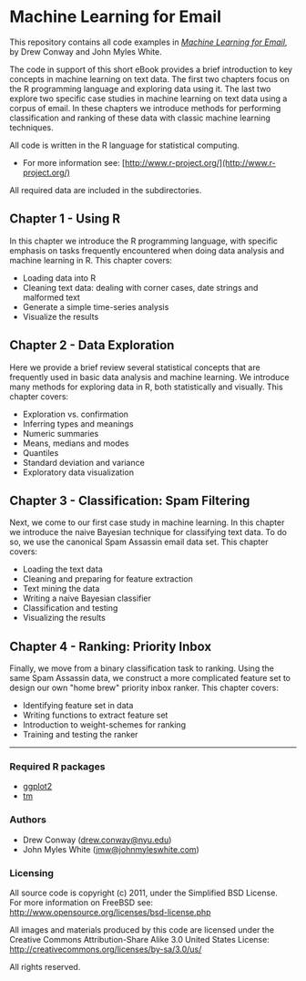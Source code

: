 # Machine Learning for Email #

This repository contains all code examples in [*Machine Learning for Email*](http://shop.oreilly.com/product/0636920022350.do), by Drew Conway and John Myles White.

The code in support of this short eBook provides a brief introduction to key concepts in machine learning on text data.  The first two chapters focus on the R programming language and exploring data using it.  The last two explore two specific case studies in machine learning on text data using a corpus of email.  In these chapters we introduce methods for performing classification and ranking of these data with classic machine learning techniques.

All code is written in the R language for statistical computing.

 - For more information see: [http://www.r-project.org/](http://www.r-project.org/)
 
All required data are included in the subdirectories.

## Chapter 1 - Using R ##

In this chapter we introduce the R programming language, with specific emphasis on tasks frequently encountered when doing data analysis and machine learning in R.  This chapter covers:

 - Loading data into R
 - Cleaning text data: dealing with corner cases, date strings and malformed text
 - Generate a simple time-series analysis
 - Visualize the results
 

## Chapter 2 - Data Exploration ##

Here we provide a brief review several statistical concepts that are frequently used in basic data analysis and machine learning.  We introduce many methods for exploring data in R, both statistically and visually.  This chapter covers:

 - Exploration vs. confirmation
 - Inferring types and meanings
 - Numeric summaries
 - Means, medians and modes
 - Quantiles
 - Standard deviation and variance
 - Exploratory data visualization

## Chapter 3 - Classification: Spam Filtering ##

Next, we come to our first case study in machine learning.  In this chapter we introduce the naive Bayesian technique for classifying text data.  To do so, we use the canonical Spam Assassin email data set.  This chapter covers:

 - Loading the text data
 - Cleaning and preparing for feature extraction
 - Text mining the data
 - Writing a naive Bayesian classifier
 - Classification and testing
 - Visualizing the results

## Chapter 4 - Ranking: Priority Inbox ##

Finally, we move from a binary classification task to ranking.  Using the same Spam Assassin data, we construct a more complicated feature set to design our own "home brew" priority inbox ranker.  This chapter covers:

 - Identifying feature set in data
 - Writing functions to extract feature set
 - Introduction to weight-schemes for ranking
 - Training and testing the ranker

<hr>

### Required R packages ###

 - [ggplot2](http://cran.r-project.org/web/packages/ggplot2/index.html)
 - [tm](http://cran.r-project.org/web/packages/tm/)

### Authors ###

 - Drew Conway (drew.conway@nyu.edu)
 - John Myles White (jmw@johnmyleswhite.com)
 
### Licensing ###

All source code is copyright (c) 2011, under the Simplified BSD License.  
For more information on FreeBSD see: http://www.opensource.org/licenses/bsd-license.php

All images and materials produced by this code are licensed under the Creative Commons 
Attribution-Share Alike 3.0 United States License: http://creativecommons.org/licenses/by-sa/3.0/us/

All rights reserved.